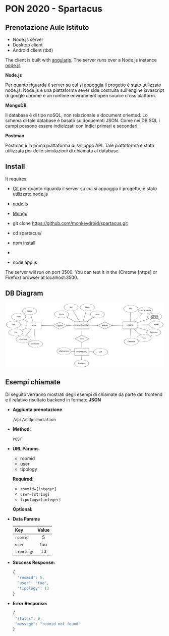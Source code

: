 # PON 2020 -  Spartacus

## Prenotazione Aule Istituto

- Node.js server 
- Desktop client
- Android client (tbd)

The client is built with [angularjs](https://angularjs.org/).
The server runs over a Node.js instance [node.js](https://nodejs.org/en/)

**Node.js**

 Per quanto riguarda il server su cui si appoggia il progetto è stato utilizzato node.js.
Node.js è una piattaforma sever side costruita sull'engine javascript di google chrome è un runtime environment open source cross platform.

**MongoDB**
 
 Il database è di tipo noSQL, non relazionale e document oriented. Lo schema di tale database è basato su docuemnti JSON. 
 Come nei DB SQL i campi possono essere indicizzati con indici primari e secondari.
 
**Postman**

Postman è la prima piattaforma di sviluppo API. Tale piattoforma è stata utilizzata per delle simulazioni di chiamata al database. 
 
## Install

It requires:
* [Git](https://git-scm.com/)
 per quanto riguarda il server su cui si appoggia il progetto, è stato utilizzato node.js 
* [node.js](https://nodejs.org/en/)
* [Mongo](https://www.mongodb.com/)

* git clone https://github.com/monkeydroid/spartacus.git
* cd spartacus/
* npm install
* 
* node app.js

The server will run on port 3500.
You can test it in the (Chrome [https] or Firefox) browser at localhost:3500.

## DB Diagram

![alt text](https://github.com/monkeydroid/spartacus/blob/master/img/ervero.png)

**Esempi chiamate**
----

  Di seguito verranno mostrati degli esempi di chiamate da parte del frontend e il relativo risultato backend in formato **JSON**
  

* **Aggiunta prenotazione**

  `/api/addprenotation`
  


* **Method:**

  `POST` 
  
*  **URL Params**

   - roomid 
   - user 
   - tipology
  


   **Required:**
 
   - `roomid=[integer]`
   - `user=[string]`
   - `tipology=[integer]`

   **Optional:**
 
 

* **Data Params**

   |  Key     | Value   |
   |----------|:-------:|
   |`roomid`  | 5       |
   |`user`    | foo     |
   |`tipology`|13|
   
* **Success Response:**
  ```javascript
  {
	"roomid": 5,
	"user": "foo",
	"tipology": 13
  }
  ```

 
* **Error Response:**
   ```javascript
  {
	"status": 0,
	"message": "roomid not found"
  }
  ```
 
